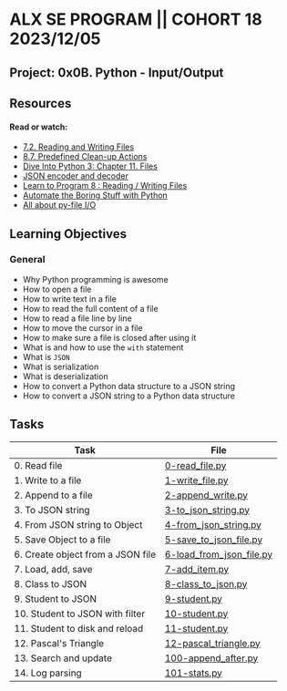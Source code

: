 # ALX SE PROGRAM || COHORT 18 2023/12/05
## Project: 0x0B. Python - Input/Output

## Resources

#### Read or watch:

* [7.2. Reading and Writing Files](https://intranet.alxswe.com/rltoken/hFlrZ9E1XROVWcjwwyF52A)
* [8.7. Predefined Clean-up Actions](https://intranet.alxswe.com/rltoken/0OZ9fzPRjmKWZsID9IRJSg)
* [Dive Into Python 3: Chapter 11. Files](https://intranet.alxswe.com/rltoken/0osPfNU5d3Shh9PFWgYm9A)
* [JSON encoder and decoder](https://intranet.alxswe.com/rltoken/l0B9_pFn1tgBvE7FrT14Zw)
* [Learn to Program 8 : Reading / Writing Files](https://intranet.alxswe.com/rltoken/ZvtAdnUzjnEVu1sjg3m_tQ)
* [Automate the Boring Stuff with Python](https://intranet.alxswe.com/rltoken/Ej8YjhxLXpzHW7_rNMd9XQ)
* [All about py-file I/O](https://intranet.alxswe.com/rltoken/TUatlpPV27S4zPogmQIPnQ)
## Learning Objectives

### General

* Why Python programming is awesome
* How to open a file
* How to write text in a file
* How to read the full content of a file 
* How to read a file line by line
* How to move the cursor in a file
* How to make sure a file is closed after using it
* What is and how to use the <code>with</code> statement
* What is <code>JSON</code>
* What is serialization
* What is deserialization
* How to convert a Python data structure to a JSON string 
* How to convert a JSON string to a Python data structure
## Tasks

| Task | File |
| ---- | ---- |
| 0. Read file | [0-read_file.py](./0-read_file.py) |
| 1. Write to a file | [1-write_file.py](./1-write_file.py) |
| 2. Append to a file | [2-append_write.py](./2-append_write.py) |
| 3. To JSON string | [3-to_json_string.py](./3-to_json_string.py) |
| 4. From JSON string to Object | [4-from_json_string.py](./4-from_json_string.py) |
| 5. Save Object to a file | [5-save_to_json_file.py](./5-save_to_json_file.py) |
| 6. Create object from a JSON file | [6-load_from_json_file.py](./6-load_from_json_file.py) |
| 7. Load, add, save | [7-add_item.py](./7-add_item.py) |
| 8. Class to JSON | [8-class_to_json.py](./8-class_to_json.py) |
| 9. Student to JSON | [9-student.py](./9-student.py) |
| 10. Student to JSON with filter | [10-student.py](./10-student.py) |
| 11. Student to disk and reload | [11-student.py](./11-student.py) |
| 12. Pascal's Triangle | [12-pascal_triangle.py](./12-pascal_triangle.py) |
| 13. Search and update | [100-append_after.py](./100-append_after.py) |
| 14. Log parsing | [101-stats.py](./101-stats.py) |

